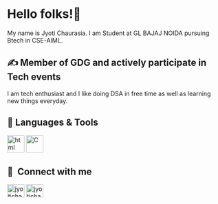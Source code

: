 



# Hello folks!👋

My name is Jyoti Chaurasia. I am Student at GL BAJAJ NOIDA pursuing Btech in CSE-AIML. 

## &#x270d; Member of GDG and actively participate in Tech events

I am tech enthusiast and I like doing DSA in free time as well as learning new things everyday.


## 🔧 Languages & Tools
<p align='left'>
  <img src="https://upload.wikimedia.org/wikipedia/commons/thumb/6/61/HTML5_logo_and_wordmark.svg/2048px-HTML5_logo_and_wordmark.svg.png" alt="html" width="40" height="40">
   <img src="https://upload.wikimedia.org/wikipedia/commons/1/19/C_Logo.png" alt="C" width="40" height="40"/>
</p>






## 🔗 &nbsp;**Connect with me**
<p align="left">
<a href="https://twitter.com/3101Jyoti?t=yy1VyHT4bTqb_bgYD0L4xw&s=09" target="blank"><img align="center" src="https://raw.githubusercontent.com/rahuldkjain/github-profile-readme-generator/master/src/images/icons/Social/twitter.svg" alt="jyotichaurasia" height="30" width="40" /></a>
<a href="https://www.linkedin.com/in/jyoti-chaurasia-33713518b" target="blank"><img align="center" src="https://raw.githubusercontent.com/rahuldkjain/github-profile-readme-generator/master/src/images/icons/Social/linked-in-alt.svg" alt="jyotichaurasia" height="30" width="40" /></a>




[1.1]: https://i.imgur.com/Vahbdkj.png (linkedin icon)


